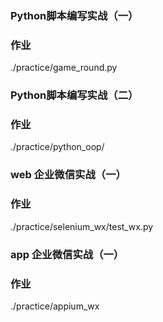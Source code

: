 ### Python脚本编写实战（一）
### 作业
 ./practice/game_round.py

### Python脚本编写实战（二）
### 作业
./practice/python_oop/

### web 企业微信实战（一）
### 作业
 ./practice/selenium_wx/test_wx.py
 
 ### app 企业微信实战（一）
 ### 作业
  ./practice/appium_wx
